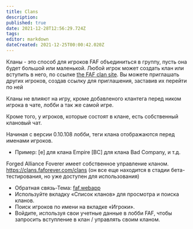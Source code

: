 ```yaml
---
title: Clans
description: 
published: true
date: 2021-12-28T12:56:29.724Z
tags: 
editor: markdown
dateCreated: 2021-12-25T00:00:42.020Z
---
```


Кланы - это способ для игроков FAF объединиться в группу, пусть она будет
большой или маленькой.
Любой игрок может создать клан или вступить в него, по ссылке [the FAF clan site](https://clans.faforever.com/clans). Вы можете приглашать других игроков, 
создав ссылку для приглашения, заставив их перейти по ней


Кланы не влияют на игру, кроме добавленого клантега перед ником игрока в чате, 
лобби а так же самой игре.

Кроме того, у игроков, которые состоят в клане, есть собственный клановый чат.

Начиная с версии 0.10.108 лобби, теги клана отображаются перед именами игроков.

-   Пример: \[e\] для клана Empire  \[BC\] для клана  Bad Company, и т.д.

Forged Alliance Foverer имеет собственное управление кланом.
<https://clans.faforever.com/clans> (он все еще находится в стадии бета-тестирования, но уже доступен для использования)

-   Обратная связь-Тема:
    [faf.webapp](http://forums.faforever.com/viewtopic.php?f=45&t=13840&p=142140#p142139)
-   Используйте вкладку «Список кланов» для просмотра и поиска кланов.
-   Поиск игроков по имени  на вкладке «Игроки».
-   Войдите, используя свои учетные данные в лобби FAF, чтобы запросить вступление в клан /
    управлять своим кланом.